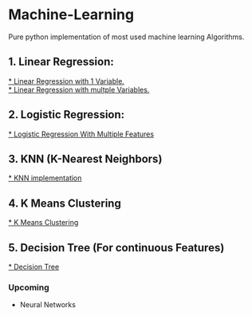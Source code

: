 # Machine-Learning
Pure python implementation of most used machine learning Algorithms. 

<h2> 1. Linear Regression:   </h2>

  <a href="https://github.com/shaongitt/Machine-Learning-From-Scratch/blob/master/1%20variable%20linear%20regression.py"> * Linear Regression with 1 Variable. </a><br>
  <a href="https://github.com/shaongitt/Machine-Learning-From-Scratch/blob/master/multi%20variable%20linear%20regression.ipynb">* Linear Regression with multple Variables. </a>

<h2>  2. Logistic Regression: </h2>
  <a href="https://github.com/shaongitt/Machine-Learning-From-Scratch/blob/master/Logistic%20Regression%20Multi%20Variable%20%20.ipynb"> * Logistic Regression With Multiple Features </a>
 
<h2> 3. KNN (K-Nearest Neighbors) </h2>
  <a href= "https://github.com/shaongitt/Machine-Learning-From-Scratch/blob/master/KNN%20-%20K%20Nearest%20Neighbors%20.ipynb" > * KNN implementation </a>

<h2> 4. K Means Clustering  </h2>


<a href= "https://github.com/shaongitt/Machine-Learning-From-Scratch/blob/master/K%20means%20Clustering.ipynb" > * K Means Clustering </a>

<h2> 5. Decision Tree (For continuous  Features)  </h2>

<a href= "https://github.com/shaongitt/Machine-Learning-From-Scratch/blob/master/Decision%20Tree.ipynb" > * Decision Tree </a>




<h3> Upcoming  </h3>

* Neural Networks

